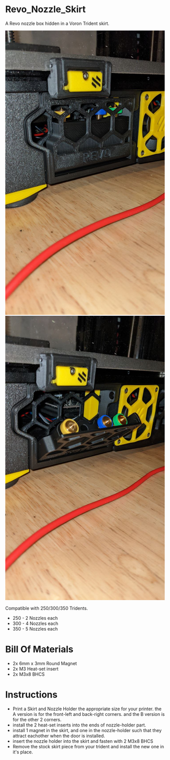 # Revo_Nozzle_Skirt

A Revo nozzle box hidden in a Voron Trident skirt.  

![Closed](Images/Photo-Closed.jpg)
![Opened](Images/Photo-Opened.jpg)


Compatible with 250/300/350 Tridents.  

- 250 - 2 Nozzles each
- 300 - 4 Nozzles each
- 350 - 5 Nozzles each


# Bill Of Materials

- 2x 6mm x 3mm Round Magnet
- 2x M3 Heat-set insert
- 2x M3x8 BHCS


# Instructions

- Print a Skirt and Nozzle Holder the appropriate size for your printer.  the A version is for the front-left and back-right corners. and the B version is for the other 2 corners.
- install the 2 heat-set inserts into the ends of nozzle-holder part.
- install 1 magnet in the skirt, and one in the nozzle-holder such that they attract eachother when the door is installed.
- insert the nozzle holder into the skirt and fasten with 2 M3x8 BHCS
- Remove the stock skirt piece from your trident and install the new one in it's place.

